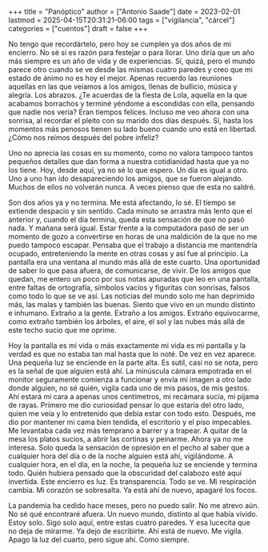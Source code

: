 +++
title = "Panóptico"
author = ["Antonio Saade"]
date = 2023-02-01
lastmod = 2025-04-15T20:31:21-06:00
tags = ["vigilancia", "cárcel"]
categories = ["cuentos"]
draft = false
+++

No tengo que recordártelo, pero hoy se cumplen ya dos años de mi encierro. No sé si es razón para festejar o para llorar. Uno diría que un año más siempre es un año de vida y de experiencias. Sí, quizá, pero el mundo parece otro cuando se ve desde las mismas cuatro paredes y creo que mi estado de ánimo no es hoy el mejor. Apenas recuerdo las reuniones aquellas en las que veíamos a los amigos, llenas de bullicio, música y alegría. Los abrazos. ¿Te acuerdas de la fiesta de Lola, aquella en la que acabamos borrachos y terminé yéndome a escondidas con ella, pensando que nadie nos vería? Eran tiempos felices. Incluso me veo ahora con una sonrisa, al recordar el pleito con su marido dos días después. Sí, hasta los momentos más penosos tienen su lado bueno cuando uno está en libertad. ¿Cómo nos reímos después del pobre infeliz?

Uno no aprecia las cosas en su momento, como no valora tampoco tantos pequeños detalles que dan forma a nuestra cotidianidad hasta que ya no los tiene. Hoy, desde aquí, ya no sé lo que espero. Un día es igual a otro. Uno a uno han ido desapareciendo los amigos, que se fueron alejando. Muchos de ellos no volverán nunca. A veces pienso que de esta no saldré.

Son dos años ya y no termina. Me está afectando, lo sé. El tiempo se extiende despacio y sin sentido. Cada minuto se arrastra más lento que el anterior y, cuando el día termina, queda esta sensación de que no pasó nada. Y mañana será igual. Estar frente a la computadora pasó de ser un momento de gozo a convertirse en horas de una maldición de la que no me puedo tampoco escapar. Pensaba que el trabajo a distancia me mantendría ocupado, entreteniendo la mente en otras cosas y así fue al principio. La pantalla era una ventana al mundo más allá de este cuarto. Una oportunidad de saber lo que pasa afuera, de comunicarse, de vivir. De los amigos que quedan, me entero un poco por sus notas apuradas que leo en una pantalla, entre faltas de ortografía, símbolos vacíos y figuritas con sonrisas, falsos como todo lo que se ve así. Las noticias del mundo solo me han deprimido más, las malas y también las buenas. Siento que vivo en un mundo distinto e inhumano. Extraño a la gente. Extraño a los amigos. Extraño equivocarme, como extraño también los árboles, el aire, el sol y las nubes más allá de este techo sucio que me oprime.

Hoy la pantalla es mi vida o más exactamente mi vida es mi pantalla y la verdad es que no estaba tan mal hasta que lo noté. De vez en vez aparece. Una pequeña luz se enciende en la parte alta. Es sutil, casi no se nota, pero es la señal de que alguien está ahí. La minúscula cámara empotrada en el monitor seguramente comienza a funcionar y envía mi imagen a otro lado donde alguien, no sé quién, vigila cada uno de mis pasos, de mis gestos. Ahí estará mi cara a apenas unos centímetros, mi recámara sucia, mi pijama de rayas. Primero me dio curiosidad pensar lo que estaría del otro lado, quien me veía y lo entretenido que debía estar con todo esto. Después, me dio por mantener mi cama bien tendida, el escritorio y el piso impecables. Me levantaba cada vez más temprano a barrer y a trapear. A quitar de la mesa los platos sucios, a abrir las cortinas y peinarme. Ahora ya no me interesa. Solo queda la sensación de opresión en el pecho al saber que a cualquier hora del día o de la noche alguien está ahí, vigilándome. A cualquier hora, en el día, en la noche, la pequeña luz se enciende y termina todo. Quién hubiera pensado que la obscuridad del calabozo esté aquí invertida. Este encierro es luz. Es transparencia. Todo se ve. Mi respiración cambia. Mi corazón se sobresalta. Ya está ahí de nuevo, apagaré los focos.

La pandemia ha cedido hace meses, pero no puedo salir. No me atrevo aún. No sé qué encontraré afuera. Un nuevo mundo, distinto al que había vivido. Estoy solo. Sigo solo aquí, entre estas cuatro paredes. Y esa lucecita que no deja de mirarme. Ya dejo de escribirte. Ahí está de nuevo. Me vigila. Apago la luz del cuarto, pero sigue ahí. Como siempre.
